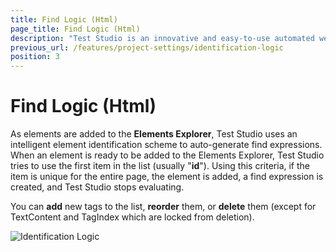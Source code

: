```yaml
---
title: Find Logic (Html)
page_title: Find Logic (Html)
description: "Test Studio is an innovative and easy-to-use automated web, WPF and load testing solution. Test Studio tests support essential technologies like ASP.NET AJAX, Silverlight, PHP and MVC. HTML5, Testing framework, functional testing, performance testing, load testing, exploratory testing, manual testing."
previous_url: /features/project-settings/identification-logic
position: 3
---
```

# Find Logic (Html)

As elements are added to the **Elements Explorer**, Test Studio uses an intelligent element identification scheme to auto-generate find expressions. When an element is ready to be added to the Elements Explorer, Test Studio tries to use the first item in the list (usually "**id**"). Using this criteria, if the item is unique for the entire page, the element is added, a find expression is created, and Test Studio stops evaluating.<br> 

You can **add** new tags to the list, **reorder** them, or **delete** them (except for TextContent and TagIndex which are locked from deletion).

![Identification Logic][1]

[1]: /img/features/project-settings/find-logic/fig1.png